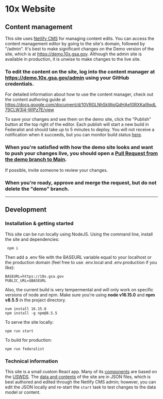 # 10x Website

## Content management
This site uses [Netlify CMS](https://www.netlifycms.org/) for managing content edits. You can access the content management editor by going to the site's domain, followed by "/admin". It's best to make significant changes on the Demo version of the site, which is at <https://demo.10x.gsa.gov>. Although the admin site is available in production, it is unwise to make changes to the live site.

### To edit the content on the site, log into the content manager at <https://demo.10x.gsa.gov/admin> using your GitHub credentials.

For detailed information about how to use the content manager, check out the content authoring guide at <https://docs.google.com/document/d/10VRGLNhSkWqjQdHAe10RXKaI9qdL79CLW3I4-WlPz7E/view>

To save your changes and see them on the demo site, click the "Publish" button at the top right of the editor. Each publish will start a new build in Federalist and should take up to 5 minutes to deploy. You will not receive a notification when it succeeds, but you can monitor build status [here](https://federalistapp.18f.gov/sites/399/builds).

### When you're satisfied with how the demo site looks and want to push your changes live, you should open a [Pull Request from the demo branch to Main](https://github.com/GSA/10x/compare/main...demo).

If possible, invite someone to review your changes. 

### When you're ready, approve and merge the request, but do not delete the "demo" branch. 

---

## Development 

### Installation & getting started
This site can be run locally using NodeJS. Using the command line, install the site and dependencies:

``` npm i```

Then add a .env file with the BASEURL variable equal to your localhost or the production domain (feel free to use .env.local and .env.production if you like):

```
BASEURL=https://10x.gsa.gov
PUBLIC_URL=$BASEURL
```

Also, the current build is very tempermental and will only work on specific versions of node and npm. Make sure you're using **node v16.15.0** and **npm v8.5.5** in the project directory.

```
nvm install 16.15.0
npm install -g npm@8.5.5
```



To serve the site locally:

```npm run start```

To build for production:

```npm run federalist```

### Technical information

This site is a small custom React app. Many of its [components](./src/components) are based on the [USWDS](https://designsystem.digital.gov/). The [data and contents](./cms) of the site are in JSON files, which is best authored and edited through the Netlify CMS admin; however, you can edit the JSON locally and re-start the `start` task to test changes to the data model or content.
